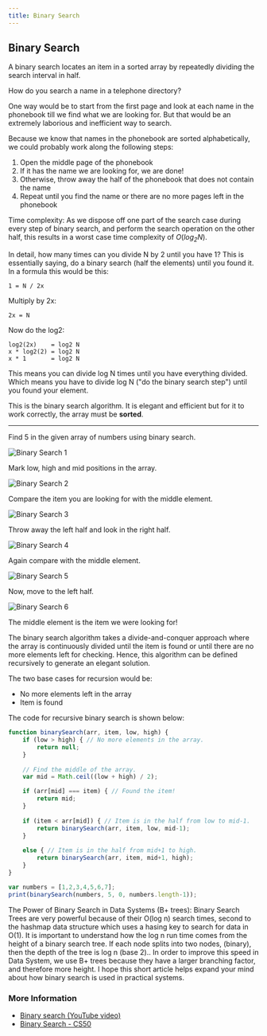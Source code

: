 ```yaml
---
title: Binary Search
---
```


## Binary Search

A binary search locates an item in a sorted array by repeatedly dividing the search interval in half.

How do you search a name in a telephone directory?

One way would be to start from the first page and look at each name in the phonebook till we find what we are looking for. But that would be an extremely laborious and inefficient way to search.

Because we know that names in the phonebook are sorted alphabetically, we could probably work along the following steps:

1. Open the middle page of the phonebook
2. If it has the name we are looking for, we are done!
3. Otherwise, throw away the half of the phonebook that does not contain the name
4. Repeat until you find the name or there are no more pages left in the phonebook

Time complexity: As we dispose off one part of the search case during every step of binary search, and perform the search operation on the other half, this results in a worst case time complexity of *O*(*log<sub>2</sub>N*).

In detail, how many times can you divide N by 2 until you have 1? This is essentially saying, do a binary search (half the elements) until you found it. In a formula this would be this:

```
1 = N / 2x
```

Multiply by 2x:

```
2x = N
```

Now do the log2:

```
log2(2x)    = log2 N
x * log2(2) = log2 N
x * 1       = log2 N
```

This means you can divide log N times until you have everything divided. Which means you have to divide log N ("do the binary search step") until you found your element.

This is the binary search algorithm. It is elegant and efficient but for it to work correctly, the array must be **sorted**.

---

Find 5 in the given array of numbers using binary search.

![Binary Search 1](https://i.imgur.com/QAuugOL.jpg)

Mark low, high and mid positions in the array.

![Binary Search 2](https://i.imgur.com/1710fEx.jpg)

Compare the item you are looking for with the middle element.

![Binary Search 3](https://i.imgur.com/jr4icze.jpg)

Throw away the left half and look in the right half.

![Binary Search 4](https://i.imgur.com/W57lGsk.jpg)

Again compare with the middle element.

![Binary Search 5](https://i.imgur.com/5Twm8NE.jpg)

Now, move to the left half.

![Binary Search 6](https://i.imgur.com/01xetay.jpg)

The middle element is the item we were looking for!

The binary search algorithm takes a divide-and-conquer approach where the array is continuously divided until the item is found or until there are no more elements left for checking. Hence, this algorithm can be defined recursively to generate an elegant solution.

The two base cases for recursion would be:

* No more elements left in the array
* Item is found

The code for recursive binary search is shown below:

```javascript
function binarySearch(arr, item, low, high) {
    if (low > high) { // No more elements in the array.
        return null;
    }
    
    // Find the middle of the array.
    var mid = Math.ceil((low + high) / 2);

    if (arr[mid] === item) { // Found the item!
        return mid;
    }
    
    if (item < arr[mid]) { // Item is in the half from low to mid-1.
        return binarySearch(arr, item, low, mid-1);
    }
    
    else { // Item is in the half from mid+1 to high.
        return binarySearch(arr, item, mid+1, high);
    }
}

var numbers = [1,2,3,4,5,6,7];
print(binarySearch(numbers, 5, 0, numbers.length-1));
```
The Power of Binary Search in Data Systems (B+ trees):
Binary Search Trees are very powerful because of their O(log n) search times, second to the hashmap data structure which uses a hasing key to search for data in O(1). It is important to understand how the log n run time comes from the height of a binary search tree. If each node splits into two nodes, (binary), then the depth of the tree is log n (base 2).. In order to improve this speed in Data System, we use B+ trees because they have a larger branching factor, and therefore more height. I hope this short article helps expand your mind about how binary search is used in practical systems.


### More Information
* [Binary search (YouTube video)](https://youtu.be/P3YID7liBug)
* [Binary Search - CS50](https://www.youtube.com/watch?v=5xlIPT1FRcA)
